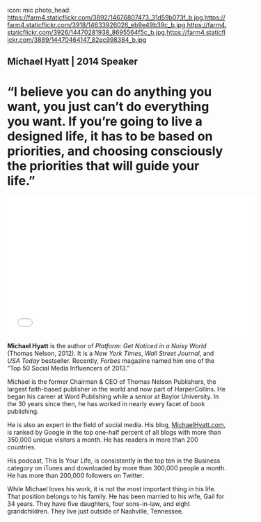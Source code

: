 icon: mic
photo_head: https://farm4.staticflickr.com/3892/14676807473_31d59b073f_b.jpg,https://farm4.staticflickr.com/3918/14633926026_eb9e49b39c_b.jpg,https://farm4.staticflickr.com/3926/14470281938_8695564f5c_b.jpg,https://farm4.staticflickr.com/3889/14470464147_82ec998384_b.jpg

## Michael Hyatt | 2014 Speaker

# “I believe you can do anything you want, you just can’t do everything you want. If you’re going to live a designed life, it has to be based on priorities, and choosing consciously the priorities that will guide your life.”

<div class="zig-zags_blue"></div>

<iframe src="//player.vimeo.com/video/102629305?byline=0&amp;portrait=0&amp;color=adbf27" width="570" height="321" frameborder="0" webkitallowfullscreen mozallowfullscreen allowfullscreen></iframe>

<div class="line-canvas"></div>

**Michael Hyatt** is the author of *Platform: Get Noticed in a Noisy World* (Thomas Nelson, 2012). It is a *New York Times*, *Wall Street Journal*, and *USA Today* bestseller. Recently, *Forbes* magazine named him one of the “Top 50 Social Media Influencers of 2013.”

Michael is the former Chairman & CEO of Thomas Nelson Publishers, the largest faith-based publisher in the world and now part of HarperCollins. He began his career at Word Publishing while a senior at Baylor University. In the 30 years since then, he has worked in nearly every facet of book publishing.

He is also an expert in the field of social media. His blog, <a href="http://michaelhyatt.com" target="_blank">MichaelHyatt.com</a>, is ranked by Google in the top one-half percent of all blogs with more than 350,000 unique visitors a month. He has readers in more than 200 countries.

His podcast, This Is Your Life, is consistently in the top ten in the Business category on iTunes and downloaded by more than 300,000 people a month. He has more than 200,000 followers on Twitter.

While Michael loves his work, it is not the most important thing in his life. That position belongs to his family. He has been married to his wife, Gail for 34 years. They have five daughters, four sons-in-law, and eight grandchildren. They live just outside of Nashville, Tennessee.
